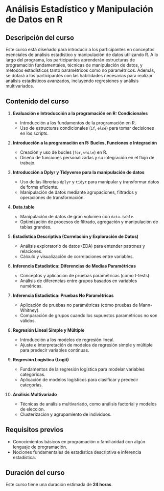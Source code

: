 # **Análisis Estadístico y Manipulación de Datos en R**

## **Descripción del curso**
Este curso está diseñado para introducir a los participantes en conceptos esenciales de análisis estadístico y manipulación de datos utilizando R. A lo largo del programa, los participantes aprenderán estructuras de programación fundamentales, técnicas de manipulación de datos, y métodos estadísticos tanto paramétricos como no paramétricos. Además, se dotará a los participantes con las habilidades necesarias para realizar análisis estadísticos avanzados, incluyendo regresiones y análisis multivariados.

## **Contenido del curso**

1. **Evaluación e Introducción a la programación en R: Condicionales**
   - Introducción a los fundamentos de la programación en R.
   - Uso de estructuras condicionales (`if`, `else`) para tomar decisiones en los scripts.

2. **Introducción a la programación en R: Bucles, Funciones e Integración**
   - Creación y uso de bucles (`for`, `while`) en R.
   - Diseño de funciones personalizadas y su integración en el flujo de trabajo.
   
3. **Introducción a Dplyr y Tidyverse para la manipulación de datos**
   - Uso de las librerías `dplyr` y `tidyr` para manipular y transformar datos de forma eficiente.
   - Manipulación de datos mediante agrupaciones, filtrados y operaciones de transformación.
   
4. **Data.table**
   - Manipulación de datos de gran volumen con `data.table`.
   - Optimización de procesos de filtrado, agregación y manipulación de tablas grandes.
   
5. **Estadística Descriptiva (Correlación y Exploración de Datos)**
   - Análisis exploratorio de datos (EDA) para entender patrones y relaciones.
   - Cálculo y visualización de correlaciones entre variables.
   
6. **Inferencia Estadística: Diferencias de Medias Paramétricas**
   - Conceptos y aplicación de pruebas paramétricas (como t-tests).
   - Análisis de diferencias entre grupos basados en variables numéricas.
   
7. **Inferencia Estadística: Pruebas No Paramétricas**
   - Aplicación de pruebas no paramétricas (como pruebas de Mann-Whitney).
   - Comparación de grupos cuando los supuestos paramétricos no son válidos.
   
8. **Regresión Lineal Simple y Múltiple**
   - Introducción a los modelos de regresión lineal.
   - Ajuste e interpretación de modelos de regresión simple y múltiple para predecir variables continuas.

9. **Regresión Logística (Logit)**
   - Fundamentos de la regresión logística para modelar variables categóricas.
   - Aplicación de modelos logísticos para clasificar y predecir categorías.

10. **Análisis Multivariado**
    - Técnicas de análisis multivariado, como análisis factorial y modelos de elección.
    - Clusterizacion y agrupamiento de individuos.

## **Requisitos previos**
- Conocimientos básicos en programación o familiaridad con algún lenguaje de programación.
- Nociones fundamentales de estadística descriptiva e inferencia estadística.

## **Duración del curso**
Este curso tiene una duración estimada de **24 horas**.

